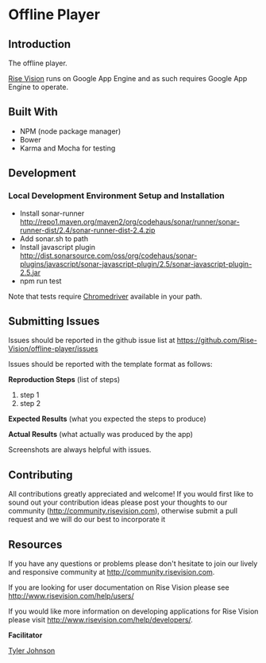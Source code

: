 # Offline Player
## Introduction

The offline player.

[Rise Vision](http://rva.risevision.com) runs on Google App Engine and as such requires Google App Engine to operate.

## Built With

- NPM (node package manager)
- Bower
- Karma and Mocha for testing

## Development 

### Local Development Environment Setup and Installation
 - Install sonar-runner http://repo1.maven.org/maven2/org/codehaus/sonar/runner/sonar-runner-dist/2.4/sonar-runner-dist-2.4.zip
 - Add sonar.sh to path
 - Install javascript plugin http://dist.sonarsource.com/oss/org/codehaus/sonar-plugins/javascript/sonar-javascript-plugin/2.5/sonar-javascript-plugin-2.5.jar
 - npm run test

Note that tests require [Chromedriver](http://chromedriver.storage.googleapis.com/index.html) available in your path.

## Submitting Issues 

Issues should be reported in the github issue list at https://github.com/Rise-Vision/offline-player/issues  

Issues should be reported with the template format as follows:

**Reproduction Steps**
(list of steps)
1. step 1
2. step 2

**Expected Results**
(what you expected the steps to produce)

**Actual Results**
(what actually was produced by the app)

Screenshots are always helpful with issues. 


## Contributing

All contributions greatly appreciated and welcome! If you would first like to sound out your contribution ideas please post your thoughts to our community (http://community.risevision.com), otherwise submit a pull request and we will do our best to incorporate it

## Resources

If you have any questions or problems please don't hesitate to join our lively and responsive community at http://community.risevision.com.

If you are looking for user documentation on Rise Vision please see http://www.risevision.com/help/users/

If you would like more information on developing applications for Rise Vision please visit http://www.risevision.com/help/developers/. 

**Facilitator**

[Tyler Johnson](https://github.com/tejohnso "Tyler Johnson")
